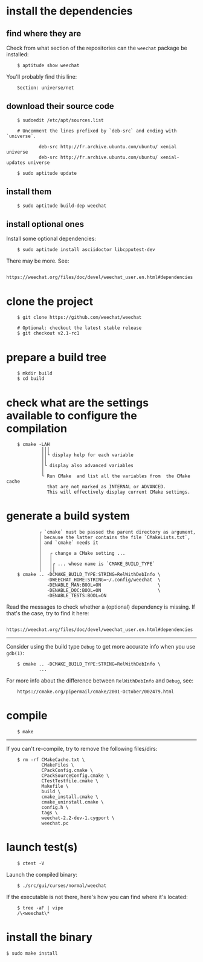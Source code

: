 # install the dependencies
## find where they are

Check from what section of the repositories can the `weechat` package be installed:

        $ aptitude show weechat

You'll probably find this line:

        Section: universe/net

## download their source code

        $ sudoedit /etc/apt/sources.list

        # Uncomment the lines prefixed by `deb-src` and ending with `universe`.

                deb-src http://fr.archive.ubuntu.com/ubuntu/ xenial universe
                deb-src http://fr.archive.ubuntu.com/ubuntu/ xenial-updates universe

        $ sudo aptitude update

## install them

        $ sudo aptitude build-dep weechat

## install optional ones

Install some optional dependencies:

        $ sudo aptitude install asciidoctor libcpputest-dev

There may be more.  See:

        https://weechat.org/files/doc/devel/weechat_user.en.html#dependencies

##
# clone the project

        $ git clone https://github.com/weechat/weechat

        # Optional: checkout the latest stable release
        $ git checkout v2.1-rc1

# prepare a build tree

        $ mkdir build
        $ cd build

# check what are the settings available to configure the compilation

        $ cmake -LAH
                 │││
                 ││└ display help for each variable
                 ││
                 │└ display also advanced variables
                 │
                 └ Run CMake  and list all the variables from  the CMake cache
                   that are not marked as INTERNAL or ADVANCED.
                   This will effectively display current CMake settings.

# generate a build system

                ┌ `cmake` must be passed the parent directory as argument,
                │ because the latter contains the file `CMakeLists.txt`,
                │ and `cmake` needs it
                │
                │   ┌ change a CMake setting ...
                │   │
                │   │┌ ... whose name is `CMAKE_BUILD_TYPE`
                │   ││
        $ cmake .. -DCMAKE_BUILD_TYPE:STRING=RelWithDebInfo \
                   -DWEECHAT_HOME:STRING=~/.config/weechat  \
                   -DENABLE_MAN:BOOL=ON                     \
                   -DENABLE_DOC:BOOL=ON                     \
                   -DENABLE_TESTS:BOOL=ON

Read the messages to check whether a (optional) dependency is missing.
If that's the case, try to find it here:

        https://weechat.org/files/doc/devel/weechat_user.en.html#dependencies

---

Consider using the build type `Debug` to get more accurate info when you use `gdb(1)`:

        $ cmake .. -DCMAKE_BUILD_TYPE:STRING=RelWithDebInfo \
                ...

For more info about the difference between `RelWithDebInfo` and `Debug`, see:

        https://cmake.org/pipermail/cmake/2001-October/002479.html

# compile

        $ make

---

If you can't re-compile, try to remove the following files/dirs:

        $ rm -rf CMakeCache.txt \
                 CMakeFiles \
                 CPackConfig.cmake \
                 CPackSourceConfig.cmake \
                 CTestTestfile.cmake \
                 Makefile \
                 build \
                 cmake_install.cmake \
                 cmake_uninstall.cmake \
                 config.h \
                 tags \
                 weechat-2.2-dev-1.cygport \
                 weechat.pc

# launch test(s)

        $ ctest -V

Launch the compiled binary:

        $ ./src/gui/curses/normal/weechat

If the executable is not there, here's how you can find where it's located:

        $ tree -aF | vipe
        /\<weechat\*

# install the binary

    $ sudo make install

